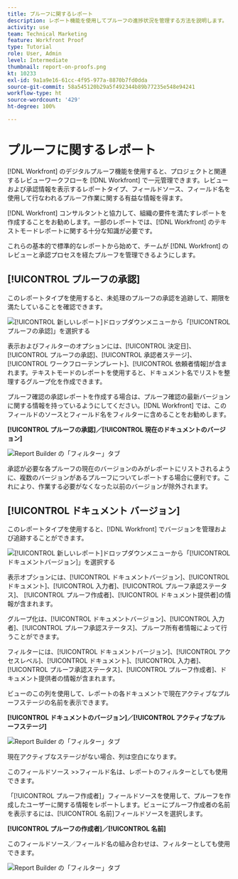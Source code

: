 ```yaml
---
title: プルーフに関するレポート
description: レポート機能を使用してプルーフの進捗状況を管理する方法を説明します。
activity: use
team: Technical Marketing
feature: Workfront Proof
type: Tutorial
role: User, Admin
level: Intermediate
thumbnail: report-on-proofs.png
kt: 10233
exl-id: 9a1a9e16-61cc-4f95-977a-8870b7fd0dda
source-git-commit: 58a545120b29a5f492344b89b77235e548e94241
workflow-type: ht
source-wordcount: '429'
ht-degree: 100%

---
```


# プルーフに関するレポート

[!DNL Workfront] のデジタルプルーフ機能を使用すると、プロジェクトと関連するレビューワークフローを [!DNL Workfront] で一元管理できます。レビューおよび承認情報を表示するレポートタイプ、フィールドソース、フィールド名を使用して行なわれるプルーフ作業に関する有益な情報を得ます。

[!DNL Workfront] コンサルタントと協力して、組織の要件を満たすレポートを作成することをお勧めします。一部のレポートでは、[!DNL Workfront] のテキストモードレポートに関する十分な知識が必要です。

これらの基本的で標準的なレポートから始めて、チームが [!DNL Workfront] のレビューと承認プロセスを経たプルーフを管理できるようにします。

## [!UICONTROL プルーフの承認]

このレポートタイプを使用すると、未処理のプルーフの承認を追跡して、期限を満たしていることを確認できます。

![[!UICONTROL 新しいレポート]ドロップダウンメニューから「[!UICONTROL プルーフの承認]」を選択する](assets/proof-system-setups-proof-approval-report.png)

表示およびフィルターのオプションには、[!UICONTROL 決定日]、[!UICONTROL プルーフの承認]、[!UICONTROL 承認者ステージ]、[!UICONTROL ワークフローテンプレート]、[!UICONTROL 依頼者情報]が含まれます。テキストモードのレポートを使用すると、ドキュメント名でリストを整理するグループ化を作成できます。

プルーフ確認の承認レポートを作成する場合は、プルーフ確認の最新バージョンに関する情報を持っているようにしてください。[!DNL Workfront] では、このフィールドのソースとフィールド名をフィルターに含めることをお勧めします。

**[!UICONTROL プルーフの承認]／[!UICONTROL 現在のドキュメントのバージョン]**

![Report Builder の「フィルター」タブ](assets/proof-system-setups-proof-approval-report-is-current-version.png)

承認が必要な各プルーフの現在のバージョンのみがレポートにリストされるように、複数のバージョンがあるプルーフについてレポートする場合に便利です。これにより、作業する必要がなくなった以前のバージョンが除外されます。

## [!UICONTROL ドキュメント バージョン]

このレポートタイプを使用すると、[!DNL Workfront] でバージョンを管理および追跡することができます。

![[!UICONTROL 新しいレポート]ドロップダウンメニューから「[!UICONTROL ドキュメントバージョン]」を選択する](assets/proof-system-setups-document-version-report.png)

表示オプションには、[!UICONTROL ドキュメントバージョン]、[!UICONTROL ドキュメント]、[!UICONTROL 入力者]、[!UICONTROL プルーフ承認ステータス]、 [!UICONTROL プルーフ作成者]、[!UICONTROL ドキュメント提供者]の情報が含まれます。

グループ化は、[!UICONTROL ドキュメントバージョン]、[!UICONTROL 入力者]、[!UICONTROL プルーフ承認ステータス]、プルーフ所有者情報によって行うことができます。

フィルターには、[!UICONTROL ドキュメントバージョン]、[!UICONTROL アクセスレベル]、[!UICONTROL ドキュメント]、[!UICONTROL 入力者]、[!UICONTROL プルーフ承認ステータス]、[!UICONTROL プルーフ作成者]、ドキュメント提供者の情報が含まれます。

ビューのこの列を使用して、レポートの各ドキュメントで現在アクティブなプルーフステージの名前を表示できます。

**[!UICONTROL ドキュメントのバージョン]／[!UICONTROL アクティブなプルーフステージ]**

![Report Builder の「フィルター」タブ](assets/proof-system-setups-active-proof-stages.png)

現在アクティブなステージがない場合、列は空白になります。

このフィールドソース >>フィールド名は、レポートのフィルターとしても使用できます。

「[!UICONTROL プルーフ作成者]」フィールドソースを使用して、プルーフを作成したユーザーに関する情報をレポートします。ビューにプルーフ作成者の名前を表示するには、[!UICONTROL 名前]フィールドソースを選択します。

**[!UICONTROL プルーフの作成者]／[!UICONTROL 名前]**

このフィールドソース／フィールド名の組み合わせは、フィルターとしても使用できます。

![Report Builder の「フィルター」タブ](assets/proof-system-setups-proof-creator-name.png)

<!--
Learn More Icon
Learn how to create reports in [!DNL Workfront] with the Report Creation class.
Access to proofing functionality
-->
